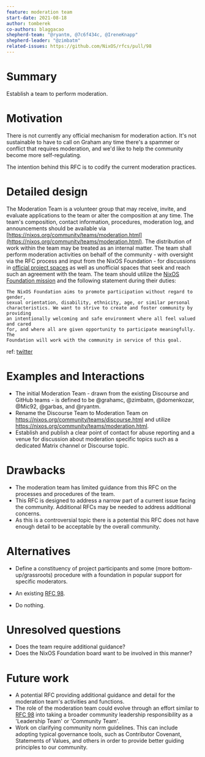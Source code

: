 ```yaml
---
feature: moderation team
start-date: 2021-08-18
author: tomberek
co-authors: blaggacao
shepherd-team: "@ryantm, @7c6f434c, @IreneKnapp"
shepherd-leader: "@zimbatm"
related-issues: https://github.com/NixOS/rfcs/pull/98
---
```


# Summary
[summary]: #summary

Establish a team to perform moderation.

# Motivation
[motivation]: #motivation

There is not currently any official mechanism for moderation action. It's not
sustainable to have to call on Graham any time there's a spammer or conflict
that requires moderation, and we'd like to help the community become more
self-regulating.

The intention behind this RFC is to codify the current moderation practices.

# Detailed design
[design]: #detailed-design

The Moderation Team is a volunteer group that may receive, invite, and evaluate
applications to the team or alter the composition at any time. The team's
composition, contact information, procedures, moderation log, and announcements
should be available via
[https://nixos.org/community/teams/moderation.html](https://nixos.org/community/teams/moderation.html).
The distribution of work within the team may be treated as an internal matter.
The team shall perform moderation activities on behalf of the community - with
oversight via the RFC process and input from the NixOS Foundation - for
discussions in [official project
spaces](https://nixos.org/community/index.html) as well as unofficial spaces
that seek and reach such an agreement with the team. The team should utilize
the [NixOS Foundation mission](https://nixos.org/community/index.html) and the
following statement during their duties:

```
The NixOS Foundation aims to promote participation without regard to gender,
sexual orientation, disability, ethnicity, age, or similar personal
characteristics. We want to strive to create and foster community by providing
an intentionally welcoming and safe environment where all feel valued and cared
for, and where all are given opportunity to participate meaningfully. The
Foundation will work with the community in service of this goal.
```

ref: [twitter](https://twitter.com/grhmc/status/1390775249424338944)

# Examples and Interactions
[examples-and-interactions]: #examples-and-interactions

- The initial Moderation Team - drawn from the existing Discourse and GitHub
  teams - is defined to be @grahamc, @zimbatm, @domenkozar, @Mic92, @garbas,
  and @ryantm.
- Rename the Discourse Team to Moderation Team on
  https://nixos.org/community/teams/discourse.html and utilize
  https://nixos.org/community/teams/moderation.html.
- Establish and publish a clear point of contact for abuse reporting and a
  venue for discussion about moderation specific topics such as a dedicated
  Matrix channel or Discourse topic.

# Drawbacks
[drawbacks]: #drawbacks

* The moderation team has limited guidance from this RFC on the processes and
  procedures of the team.
* This RFC is designed to address a narrow part of a current issue facing the
  community. Additional RFCs may be needed to address additional concerns.
* As this is a controversial topic there is a potential this RFC does not have
  enough detail to be acceptable by the overall community.

# Alternatives
[alternatives]: #alternatives
* Define a constituency of project participants and some (more bottom-up/grassroots) procedure with a foundation in popular support for specific moderators.

* An existing [RFC 98][].
* Do nothing.

# Unresolved questions
[unresolved]: #unresolved-questions

* Does the team require additional guidance?
* Does the NixOS Foundation board want to be involved in this manner?

# Future work
[future]: #future-work

* A potential RFC providing additional guidance and detail for the moderation
  team's activities and functions.
* The role of the moderation team could evolve through an effort similar to
  [RFC 98][] into taking a broader community leadership responsibility as a
  'Leadership Team' or 'Community Team'.
* Work on clarifying community norm guidelines. This can include adopting
  typical governance tools, such as Contributor
  Covenant, Statements of Values, and
  others in order to provide better guiding principles to our community.
 
[RFC 98]: https://github.com/NixOS/rfcs/pull/98
